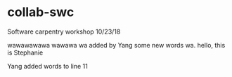 # collab-swc
Software carpentry workshop 10/23/18

wawawawawa
wawawa
wa           added by Yang some new words 
wa. hello, this is Stephanie



Yang added words to line 11